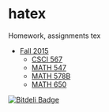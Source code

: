 hatex
=====

Homework, assignments tex

- [Fall 2015](2015_Fall)
    - [CSCI 567](2015_Fall/CSCI-567)
    - [MATH 547](2015_Fall/MATH-547)
    - [MATH 578B](2015_Fall/MATH-578B)
    - [MATH 650](2015_Fall/MATH-650)


[![Bitdeli Badge](https://d2weczhvl823v0.cloudfront.net/saketkc/hatex/trend.png)](https://bitdeli.com/free "Bitdeli Badge")

